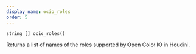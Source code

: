 ```yaml
---
display_name: ocio_roles
order: 5
---
```

`string [] ocio_roles()`

Returns a list of names of the roles supported by Open Color IO in Houdini.
